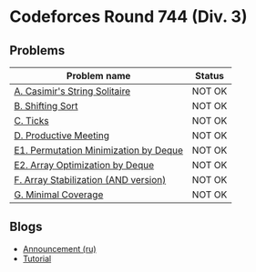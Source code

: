 # Codeforces Round 744 (Div. 3)

## Problems

|Problem name|Status|
|------------|---------|
| [A. Casimir's String Solitaire](problems/A._Casimir's_String_Solitaire.md)|NOT OK|
| [B. Shifting Sort](problems/B._Shifting_Sort.md)|NOT OK|
| [C. Ticks](problems/C._Ticks.md)|NOT OK|
| [D. Productive Meeting](problems/D._Productive_Meeting.md)|NOT OK|
| [E1. Permutation Minimization by Deque](problems/E1._Permutation_Minimization_by_Deque.md)|NOT OK|
| [E2. Array Optimization by Deque](problems/E2._Array_Optimization_by_Deque.md)|NOT OK|
| [F. Array Stabilization (AND version)](problems/F._Array_Stabilization_(AND_version).md)|NOT OK|
| [G. Minimal Coverage](problems/G._Minimal_Coverage.md)|NOT OK|
## Blogs

- [Announcement (ru)](blogs/Announcement_(ru).md)
- [Tutorial](blogs/Tutorial.md)
